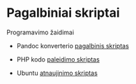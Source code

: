 # Pagalbiniai skriptai

Programavimo žaidimai

* Pandoc konverterio [pagalbinis skriptas](./pandoc/readme.md)

* PHP kodo [paleidimo skriptas](./php-script-loader/readme.md)

* Ubuntu [atnaujinimo skriptas](./sys-upgrade/readme.md)
